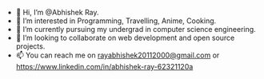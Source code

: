 - 👋 Hi, I’m @Abhishek Ray.
- 👀 I’m interested in Programming, Travelling, Anime, Cooking.
- 🌱 I’m currently pursuing my undergrad in computer science engineering.
- 💞️ I’m looking to collaborate on web development and open source projects.
- 📫 You can reach me on rayabhishek20112000@gmail.com or https://www.linkedin.com/in/abhishek-ray-62321120a

<!---
Abhi-Ray/Abhi-Ray is a ✨ special ✨ repository because its `README.md` (this file) appears on your GitHub profile.
You can click the Preview link to take a look at your changes.
--->

